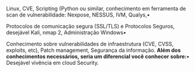 Linux, CVE, Scripting (Python ou similar, conhecimento em ferramenta de scan de vulnerabilidade: Nexpose, NESSUS, IVM, Qualys,•  

 Protocolos de comunicação segura (SSL/TLS) e Protocolos Seguros, desejável Kali, nmap 2, Administração Windows•   

Conhecimento sobre vulnerabilidades de infraestrutura (CVE, CVSS, exploits, etc),  Patch management, Segurança da informação.
 **Além dos conhecimentos necessários, seria um diferencial você conhecer sobre:**•   Desejável vivência em cloud Security.